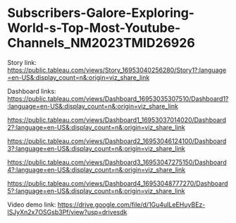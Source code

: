 # Subscribers-Galore-Exploring-World-s-Top-Most-Youtube-Channels_NM2023TMID26926

Story link:  
https://public.tableau.com/views/Story_16953040256280/Story1?:language=en-US&:display_count=n&:origin=viz_share_link

Dashboard links: 
https://public.tableau.com/views/Dashboard_16953035307510/Dashboard1?:language=en-US&:display_count=n&:origin=viz_share_link

https://public.tableau.com/views/Dashboard1_16953037014020/Dashboard2?:language=en-US&:display_count=n&:origin=viz_share_link

https://public.tableau.com/views/Dashboard2_16953046124100/Dashboard3?:language=en-US&:display_count=n&:origin=viz_share_link

https://public.tableau.com/views/Dashboard3_16953047275150/Dashboard4?:language=en-US&:display_count=n&:origin=viz_share_link

https://public.tableau.com/views/Dashboard4_16953048777270/Dashboard5?:language=en-US&:display_count=n&:origin=viz_share_link

Video demo link: 
https://drive.google.com/file/d/1Gu4uILeEHuyBEz-lSJyXn2x7OSGsb3Pf/view?usp=drivesdk
